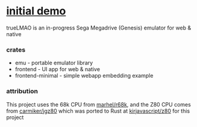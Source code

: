 # [initial demo](https://kirjava.xyz/sonic2)

trueLMAO is an in-progress Sega Megadrive (Genesis) emulator for web & native

### crates

* emu - portable emulator library
* frontend - UI app for web & native
* frontend-minimal - simple webapp embedding example

### attribution

This project uses the 68k CPU from [marhel/r68k](https://github.com/marhel/r68k), and the Z80 CPU comes from [carmiker/jgz80](https://github.com/carmiker/jgz80) which was ported to Rust at [kirjavascript/z80](https://github.com/kirjavascript/z80) for this project
